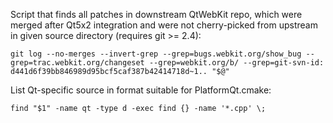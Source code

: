 Script that finds all patches in downstream QtWebKit repo, which were merged after Qt5x2 integration and were not cherry-picked from upstream in given source directory (requires git >= 2.4):

    git log --no-merges --invert-grep --grep=bugs.webkit.org/show_bug --grep=trac.webkit.org/changeset --grep=webkit.org/b/ --grep=git-svn-id: d441d6f39bb846989d95bcf5caf387b42414718d~1.. "$@"

List Qt-specific source in format suitable for PlatformQt.cmake:

    find "$1" -name qt -type d -exec find {} -name '*.cpp' \;